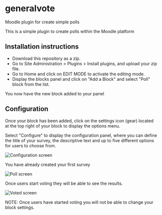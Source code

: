 # generalvote
Moodle plugin for create simple polls

This is a simple plugin to create polls within the Moodle platform

## Installation instructions

- Download this repository as a zip.
- Go to Site Administration > Plugins > Install plugins, and upload your zip file.
- Go to Home and click on EDIT MODE to activate the editing mode.
- Display the blocks panel and click on "Add a Block" and select "Poll" block from the list.

You now have the new block added to your panel

## Configuration

Once your block has been added, click on the settings icon (gear) located at the top right of your block to display the options menu.

Select "Configure" to display the configuration panel, where you can define the title of your survey, the descriptive text and up to five different options for users to choose from.

![Configuration screen](https://github.com/jeko37/generalvote/img/settings_screen.png)

You have already created your first survey

![Poll screen](https://github.com/jeko37/generalvote/img/poll_screen.png)

Once users start voting they will be able to see the results.

![Voted screen](https://github.com/jeko37/generalvote/img/poll_voted.png)

NOTE: Once users have started voting you will not be able to change your block settings.